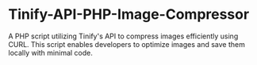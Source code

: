 # Tinify-API-PHP-Image-Compressor
A PHP script utilizing Tinify's API to compress images efficiently using CURL. This script enables developers to optimize images and save them locally with minimal code.
